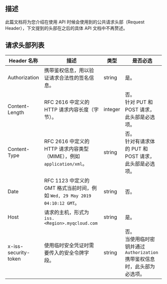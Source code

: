 ## 描述

此篇文档将为您介绍在使用 API 时候会使用到的公共请求头部（Request Header），下文提到的头部在之后的具体 API 文档中不再赘述。

## 请求头部列表

| Header 名称        | 描述                                     | 类型   | 是否必选 |
| ------------------ | ---------------------------------------- | ------ | ---- |
| Authorization      | 携带鉴权信息，用以验证请求合法性的签名信息。 | string | 是。 |
| Content-Length     | RFC 2616 中定义的 HTTP 请求内容长度（字节）。 | integer | 否。<br>针对 PUT 和 POST 请求，此头部是必选项。 |
| Content-Type       | RFC 2616 中定义的 HTTP 请求内容类型（MIME），例如 `application/xml`。 | string | 否。<br>针对有请求体的 PUT 和 POST 请求，此头部是必选项。 |
| Date               | RFC 1123 中定义的 GMT 格式当前时间，例如 `Wed, 29 May 2019 04:10:12 GMT`。 | string | 否。 |
| Host               | 请求的主机，形式为 `iss.<Region>.myqcloud.com` | string | 是。 |
| x-iss-security-token | 使用临时安全凭证时需要传入的安全令牌字段。| string | 否。<br>当使用临时密钥并通过 `Authorization` 携带鉴权信息时，此头部为必选项。 |

